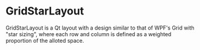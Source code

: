 # GridStarLayout
GridStarLayout is a Qt layout with a design similar to that of WPF's Grid with "star sizing", where each row and column is defined as a weighted proportion of the alloted space.
